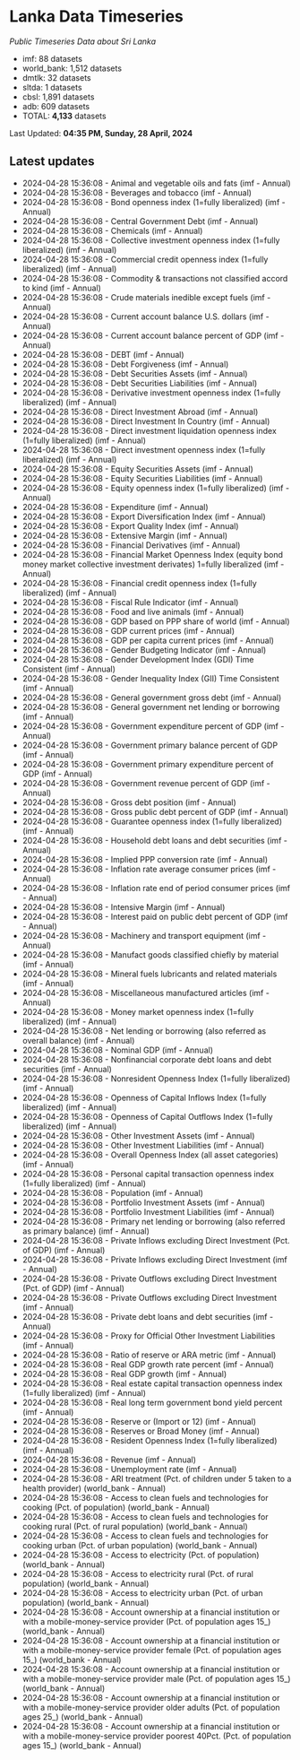 # Lanka Data Timeseries
*Public Timeseries Data about Sri Lanka*

* imf: 88 datasets
* world_bank: 1,512 datasets
* dmtlk: 32 datasets
* sltda: 1 datasets
* cbsl: 1,891 datasets
* adb: 609 datasets
* TOTAL: **4,133** datasets

Last Updated: **04:35 PM, Sunday, 28 April, 2024**

## Latest updates

* 2024-04-28 15:36:08 - Animal and vegetable oils and fats (imf - Annual)
* 2024-04-28 15:36:08 - Beverages and tobacco (imf - Annual)
* 2024-04-28 15:36:08 - Bond openness index (1=fully liberalized) (imf - Annual)
* 2024-04-28 15:36:08 - Central Government Debt (imf - Annual)
* 2024-04-28 15:36:08 - Chemicals (imf - Annual)
* 2024-04-28 15:36:08 - Collective investment openness index (1=fully liberalized) (imf - Annual)
* 2024-04-28 15:36:08 - Commercial credit openness index (1=fully liberalized) (imf - Annual)
* 2024-04-28 15:36:08 - Commodity & transactions not classified accord to kind (imf - Annual)
* 2024-04-28 15:36:08 - Crude materials inedible except fuels (imf - Annual)
* 2024-04-28 15:36:08 - Current account balance U.S. dollars (imf - Annual)
* 2024-04-28 15:36:08 - Current account balance percent of GDP (imf - Annual)
* 2024-04-28 15:36:08 - DEBT (imf - Annual)
* 2024-04-28 15:36:08 - Debt Forgiveness (imf - Annual)
* 2024-04-28 15:36:08 - Debt Securities Assets (imf - Annual)
* 2024-04-28 15:36:08 - Debt Securities Liabilities (imf - Annual)
* 2024-04-28 15:36:08 - Derivative investment openness index (1=fully liberalized) (imf - Annual)
* 2024-04-28 15:36:08 - Direct Investment Abroad (imf - Annual)
* 2024-04-28 15:36:08 - Direct Investment In Country (imf - Annual)
* 2024-04-28 15:36:08 - Direct investment liquidation openness index (1=fully liberalized) (imf - Annual)
* 2024-04-28 15:36:08 - Direct investment openness index (1=fully liberalized) (imf - Annual)
* 2024-04-28 15:36:08 - Equity Securities Assets (imf - Annual)
* 2024-04-28 15:36:08 - Equity Securities Liabilities (imf - Annual)
* 2024-04-28 15:36:08 - Equity openness index (1=fully liberalized) (imf - Annual)
* 2024-04-28 15:36:08 - Expenditure (imf - Annual)
* 2024-04-28 15:36:08 - Export Diversification Index (imf - Annual)
* 2024-04-28 15:36:08 - Export Quality Index (imf - Annual)
* 2024-04-28 15:36:08 - Extensive Margin (imf - Annual)
* 2024-04-28 15:36:08 - Financial Derivatives (imf - Annual)
* 2024-04-28 15:36:08 - Financial Market Openness Index (equity bond money market collective investment derivates) 1=fully liberalized (imf - Annual)
* 2024-04-28 15:36:08 - Financial credit openness index (1=fully liberalized) (imf - Annual)
* 2024-04-28 15:36:08 - Fiscal Rule Indicator (imf - Annual)
* 2024-04-28 15:36:08 - Food and live animals (imf - Annual)
* 2024-04-28 15:36:08 - GDP based on PPP share of world (imf - Annual)
* 2024-04-28 15:36:08 - GDP current prices (imf - Annual)
* 2024-04-28 15:36:08 - GDP per capita current prices (imf - Annual)
* 2024-04-28 15:36:08 - Gender Budgeting Indicator (imf - Annual)
* 2024-04-28 15:36:08 - Gender Development Index (GDI) Time Consistent (imf - Annual)
* 2024-04-28 15:36:08 - Gender Inequality Index (GII) Time Consistent (imf - Annual)
* 2024-04-28 15:36:08 - General government gross debt (imf - Annual)
* 2024-04-28 15:36:08 - General government net lending or borrowing (imf - Annual)
* 2024-04-28 15:36:08 - Government expenditure percent of GDP (imf - Annual)
* 2024-04-28 15:36:08 - Government primary balance percent of GDP (imf - Annual)
* 2024-04-28 15:36:08 - Government primary expenditure percent of GDP (imf - Annual)
* 2024-04-28 15:36:08 - Government revenue percent of GDP (imf - Annual)
* 2024-04-28 15:36:08 - Gross debt position (imf - Annual)
* 2024-04-28 15:36:08 - Gross public debt percent of GDP (imf - Annual)
* 2024-04-28 15:36:08 - Guarantee openness index (1=fully liberalized) (imf - Annual)
* 2024-04-28 15:36:08 - Household debt loans and debt securities (imf - Annual)
* 2024-04-28 15:36:08 - Implied PPP conversion rate (imf - Annual)
* 2024-04-28 15:36:08 - Inflation rate average consumer prices (imf - Annual)
* 2024-04-28 15:36:08 - Inflation rate end of period consumer prices (imf - Annual)
* 2024-04-28 15:36:08 - Intensive Margin (imf - Annual)
* 2024-04-28 15:36:08 - Interest paid on public debt percent of GDP (imf - Annual)
* 2024-04-28 15:36:08 - Machinery and transport equipment (imf - Annual)
* 2024-04-28 15:36:08 - Manufact goods classified chiefly by material (imf - Annual)
* 2024-04-28 15:36:08 - Mineral fuels lubricants and related materials (imf - Annual)
* 2024-04-28 15:36:08 - Miscellaneous manufactured articles (imf - Annual)
* 2024-04-28 15:36:08 - Money market openness index (1=fully liberalized) (imf - Annual)
* 2024-04-28 15:36:08 - Net lending or borrowing (also referred as overall balance) (imf - Annual)
* 2024-04-28 15:36:08 - Nominal GDP (imf - Annual)
* 2024-04-28 15:36:08 - Nonfinancial corporate debt loans and debt securities (imf - Annual)
* 2024-04-28 15:36:08 - Nonresident Openness Index (1=fully liberalized) (imf - Annual)
* 2024-04-28 15:36:08 - Openness of Capital Inflows Index (1=fully liberalized) (imf - Annual)
* 2024-04-28 15:36:08 - Openness of Capital Outflows Index (1=fully liberalized) (imf - Annual)
* 2024-04-28 15:36:08 - Other Investment Assets (imf - Annual)
* 2024-04-28 15:36:08 - Other Investment Liabilities (imf - Annual)
* 2024-04-28 15:36:08 - Overall Openness Index (all asset categories) (imf - Annual)
* 2024-04-28 15:36:08 - Personal capital transaction openness index (1=fully liberalized) (imf - Annual)
* 2024-04-28 15:36:08 - Population (imf - Annual)
* 2024-04-28 15:36:08 - Portfolio Investment Assets (imf - Annual)
* 2024-04-28 15:36:08 - Portfolio Investment Liabilities (imf - Annual)
* 2024-04-28 15:36:08 - Primary net lending or borrowing (also referred as primary balance) (imf - Annual)
* 2024-04-28 15:36:08 - Private Inflows excluding Direct Investment (Pct. of GDP) (imf - Annual)
* 2024-04-28 15:36:08 - Private Inflows excluding Direct Investment (imf - Annual)
* 2024-04-28 15:36:08 - Private Outflows excluding Direct Investment (Pct. of GDP) (imf - Annual)
* 2024-04-28 15:36:08 - Private Outflows excluding Direct Investment (imf - Annual)
* 2024-04-28 15:36:08 - Private debt loans and debt securities (imf - Annual)
* 2024-04-28 15:36:08 - Proxy for Official Other Investment Liabilities (imf - Annual)
* 2024-04-28 15:36:08 - Ratio of reserve or ARA metric (imf - Annual)
* 2024-04-28 15:36:08 - Real GDP growth rate percent (imf - Annual)
* 2024-04-28 15:36:08 - Real GDP growth (imf - Annual)
* 2024-04-28 15:36:08 - Real estate capital transaction openness index (1=fully liberalized) (imf - Annual)
* 2024-04-28 15:36:08 - Real long term government bond yield percent (imf - Annual)
* 2024-04-28 15:36:08 - Reserve or (Import or 12) (imf - Annual)
* 2024-04-28 15:36:08 - Reserves or Broad Money (imf - Annual)
* 2024-04-28 15:36:08 - Resident Openness Index (1=fully liberalized) (imf - Annual)
* 2024-04-28 15:36:08 - Revenue (imf - Annual)
* 2024-04-28 15:36:08 - Unemployment rate (imf - Annual)
* 2024-04-28 15:36:08 - ARI treatment (Pct. of children under 5 taken to a health provider) (world_bank - Annual)
* 2024-04-28 15:36:08 - Access to clean fuels and technologies for cooking (Pct. of population) (world_bank - Annual)
* 2024-04-28 15:36:08 - Access to clean fuels and technologies for cooking rural (Pct. of rural population) (world_bank - Annual)
* 2024-04-28 15:36:08 - Access to clean fuels and technologies for cooking urban (Pct. of urban population) (world_bank - Annual)
* 2024-04-28 15:36:08 - Access to electricity (Pct. of population) (world_bank - Annual)
* 2024-04-28 15:36:08 - Access to electricity rural (Pct. of rural population) (world_bank - Annual)
* 2024-04-28 15:36:08 - Access to electricity urban (Pct. of urban population) (world_bank - Annual)
* 2024-04-28 15:36:08 - Account ownership at a financial institution or with a mobile-money-service provider (Pct. of population ages 15_) (world_bank - Annual)
* 2024-04-28 15:36:08 - Account ownership at a financial institution or with a mobile-money-service provider female (Pct. of population ages 15_) (world_bank - Annual)
* 2024-04-28 15:36:08 - Account ownership at a financial institution or with a mobile-money-service provider male (Pct. of population ages 15_) (world_bank - Annual)
* 2024-04-28 15:36:08 - Account ownership at a financial institution or with a mobile-money-service provider older adults (Pct. of population ages 25_) (world_bank - Annual)
* 2024-04-28 15:36:08 - Account ownership at a financial institution or with a mobile-money-service provider poorest 40Pct. (Pct. of population ages 15_) (world_bank - Annual)